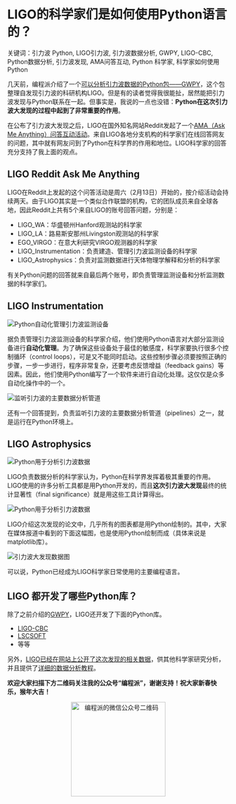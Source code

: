 # LIGO的科学家们是如何使用Python语言的？

关键词：引力波 Python, LIGO引力波, 引力波数据分析, GWPY, LIGO-CBC, Python数据分析, 引力波发现, AMA问答互动, Python 科学家, 科学家如何使用Python

几天前，编程派介绍了一个[可以分析引力波数据的Python包——GWPY](http://codingpy.com/article/gwpy-ligo-analyze-gravitational-waves-data/)，这个包整理自发现引力波的科研机构LIGO。但是有的读者觉得我很能扯，居然能把引力波发现与Python联系在一起。但事实是，我说的一点也没错：**Python在这次引力波大发现的过程中起到了非常重要的作用**。

在公布了引力波大发现之后，LIGO在国外知名网站Reddit发起了一个[AMA（Ask Me Anything）问答互动活动](https://www.reddit.com/r/IAmA/comments/45g8qu/we_are_the_ligo_scientific_collaboration_and_we/czxnlux)。来自LIGO各地分支机构的科学家们在线回答网友的问题，其中就有网友问到了Python在科学界的作用和地位。LIGO科学家的回答充分支持了我上面的观点。

## LIGO Reddit Ask Me Anything

LIGO在Reddit上发起的这个问答活动是周六（2月13日）开始的，按介绍活动会持续两天。由于LIGO其实是一个类似合作联盟的机构，它的团队成员来自全球各地，因此Reddit上共有5个来自LIGO的账号回答问题，分别是：

- LIGO_WA：华盛顿州Hanford观测站的科学家
- LIGO_LA：路易斯安那州Livingston观测站的科学家
- EGO_VIRGO：在意大利研究VIRGO观测器的科学家
- LIGO_Instrumentation：负责建造、管理引力波监测设备的科学家
- LIGO_Astrophysics：负责对监测数据进行天体物理学解释和分析的科学家

有关Python问题的回答就来自最后两个账号，即负责管理监测设备和分析监测数据的科学家们。

## LIGO Instrumentation

![Python自动化管理引力波监测设备](http://ww2.sinaimg.cn/mw690/006faQNTgw1f0yziyiz3xj31bo0b4jwh.jpg)

据负责管理引力波监测设备的科学家介绍，他们使用Python语言对大部分监测设备进行**自动化管理**。为了确保这些设备处于最佳的敏感度，科学家要执行很多个控制循环（control loops），可是又不能同时启动。这些控制步骤必须要按照正确的步骤，一步一步进行，程序非常复杂，还要考虑反馈增益（feedback gains）等因素。因此，他们使用Python编写了一个软件来进行自动化处理。这仅仅是众多自动化操作中的一个。

![监听引力波的主要数据分析管道](http://ww1.sinaimg.cn/mw690/006faQNTgw1f0yziyuyh0j31ao07842d.jpg)

还有一个回答提到，负责监听引力波的主要数据分析管道（pipelines）之一，就是运行在Python环境上。

## LIGO Astrophysics

![Python用于分析引力波数据](http://ww4.sinaimg.cn/mw690/006faQNTgw1f0yzizrehij31au07yq5z.jpg)

LIGO负责数据分析的科学家认为，Python在科学界发挥着极其重要的作用。LIGO使用的许多分析工具都是用Python开发的，而且**这次引力波大发现**最终的统计显著性（final significance）就是用这些工具计算得出。

![Python用于分析引力波数据](http://ww4.sinaimg.cn/mw690/006faQNTgw1f0yzizrehij31au07yq5z.jpg)

LIGO介绍这次发现的论文中，几乎所有的图表都是用Python绘制的。其中，大家在媒体报道中看到的下面这幅图，也是使用Python绘制而成（具体来说是matplotlib库）。

![引力波大发现数据图](http://ww4.sinaimg.cn/mw690/006faQNTgw1f0yziy8am8j30b407djst.jpg)

可以说，Python已经成为LIGO科学家日常使用的主要编程语言。

## LIGO 都开发了哪些Python库？

除了之前介绍的[GWPY](http://codingpy.com/article/gwpy-ligo-analyze-gravitational-waves-data/)，LIGO还开发了下面的Python库。

- [LIGO-CBC](https://github.com/ligo-cbc)
- [LSCSOFT](https://github.com/lscsoft)
- 等等

另外，[LIGO已经在网站上公开了这次发现的相关数据](https://losc.ligo.org/events/GW150914/)，供其他科学家研究分析，并且提供了[详细的数据分析教程](https://losc.ligo.org/s/events/GW150914/GW150914_tutorial.html)。

**欢迎大家扫描下方二维码关注我的公众号“编程派”，谢谢支持！祝大家新春快乐，猴年大吉！**

<p style="text-align:center">
    <img src="http://codingpy.com/static/images/wechat-of-codingpy.jpg" alt="编程派的微信公众号二维码" style="width:215px;height:215px">
</p>